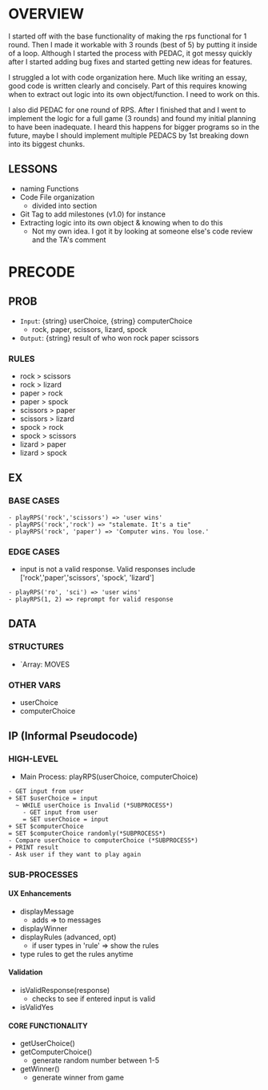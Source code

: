 # OVERVIEW
I started off with the base functionality of making the rps functional for 1
round. Then I made it workable with 3 rounds (best of 5) by putting it inside of a loop.
Although I started the process with PEDAC, it got messy quickly after I started
adding bug fixes and started getting new ideas for features.

I struggled a lot with code organization here. Much like writing an essay, good
code is written clearly and concisely. Part of this requires knowing when to
extract out logic into its own object/function. I need to work on this.

I also did PEDAC for one round of RPS. After I finished that and I went to
implement the logic for a full game (3 rounds) and found my initial planning to
have been inadequate. I heard this happens for bigger programs so in the future,
maybe I should implement multiple PEDACS by 1st breaking down into its biggest
chunks. 

## LESSONS
- naming Functions
- Code File organization
  - divided into section
- Git Tag to add milestones (v1.0) for instance
- Extracting logic into its own object & knowing when to do this
  - Not my own idea. I got it by looking at someone else's code review and the
    TA's comment

# PRECODE
## PROB
- `Input`: {string} userChoice, {string} computerChoice
  - rock, paper, scissors, lizard, spock
- `Output`: {string} result of who won rock paper scissors

### RULES
- rock > scissors
- rock > lizard
- paper > rock
- paper > spock
- scissors > paper
- scissors > lizard
- spock > rock
- spock > scissors
- lizard > paper
- lizard > spock

## EX
### BASE CASES
```
- playRPS('rock','scissors') => 'user wins'
- playRPS('rock','rock') => "stalemate. It's a tie"
- playRPS('rock', 'paper') => 'Computer wins. You lose.'
```

### EDGE CASES
- input is not a valid response. Valid responses include ['rock','paper','scissors', 'spock', 'lizard']
```
- playRPS('ro', 'sci') => 'user wins'
- playRPS(1, 2) => reprompt for valid response
```

## DATA
### STRUCTURES
- `Array: MOVES

### OTHER VARS
- userChoice
- computerChoice

## IP (Informal Pseudocode)

### HIGH-LEVEL
- Main Process: playRPS(userChoice, computerChoice)
```
- GET input from user
+ SET $userChoice = input
  ~ WHILE userChoice is Invalid (*SUBPROCESS*) 
    - GET input from user
    = SET userChoice = input
+ SET $computerChoice
= SET $computerChoice randomly(*SUBPROCESS*)
- Compare userChoice to computerChoice (*SUBPROCESS*)
+ PRINT result 
- Ask user if they want to play again
```

### SUB-PROCESSES
#### UX Enhancements
- displayMessage
  * adds => to messages
- displayWinner
- displayRules (advanced, opt)
  * if user types in 'rule' => show the rules  
- type rules to get the rules anytime

#### Validation
- isValidResponse(response)
  * checks to see if entered input is valid
- isValidYes

#### CORE FUNCTIONALITY
- getUserChoice()
- getComputerChoice()
  * generate random number between 1-5
- getWinner()
  * generate winner from game
